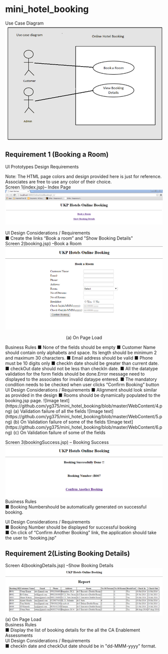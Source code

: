 # mini_hotel_booking

Use Case Diagram  
 ![Image text](https://github.com/yg375/mini_hotel_booking/blob/master/WebContent/1.png)  
## Requirement 1 (Booking a Room)  
UI Prototypes Design Requirements

Note: The HTML page colors and design provided here is just for reference. Associates are free to use any color of their choice.  
Screen 1(index.jsp)– Index Page
 ![Image text](https://github.com/yg375/mini_hotel_booking/blob/master/WebContent/2.png)
 
UI Design Considerations / Requirements  
■ Create  the links “Book a room” and "Show Booking Details"  
Screen 2(booking.jsp) –Book a Room  
 ![Image text](https://github.com/yg375/mini_hotel_booking/blob/master/WebContent/3.png)  
<p align="center">(a)	On Page Load</p>
Business Rules  
■	None of the fields should be empty    
■	Customer Name should contain only alphabets and space. Its length should be minimum 2 and maximum 30 characters.  
■	Email address should be valid  
■	Phone must be 10 digits only  
■	checkIn date should be greater than current date.  
■	checkOut date should not be less than checkIn date.  
■	All the datatype validation for the form fields should be done.Error message need to displayed to the associates  for invalid dataype entered.  
■	The mandatory condition needs to be checked when user clicks “Confirm Booking” button  
UI Design Considerations / Requirements  
■	Alignment should look similar as provided in the design  
■	Rooms should be dynamically populated to the booking.jsp page.  
![Image text](https://github.com/yg375/mini_hotel_booking/blob/master/WebContent/4.png)  
(a)	 Validation failure of all the fields  
 ![Image text](https://github.com/yg375/mini_hotel_booking/blob/master/WebContent/5.png)  
(b)	On Validation failure of some of the fields  
![Image text](https://github.com/yg375/mini_hotel_booking/blob/master/WebContent/6.png)  
(c)	On Validation failure of some of the fields  


Screen 3(bookingSuccess.jsp) – Booking Success  
 ![Image text](https://github.com/yg375/mini_hotel_booking/blob/master/WebContent/7.png)  
Business Rules  
■	Booking Numbershould be automatically generated  on successful booking.

UI Design Considerations / Requirements  
■	Booking Number should be displayed  for successful booking  
■	On click of  “Confirm Another Booking” link, the application should take the user to “booking.jsp”


## Requirement 2(Listing Booking Details)
Screen 4(bookingDetails.jsp) –Show Booking Details
  ![Image text](https://github.com/yg375/mini_hotel_booking/blob/master/WebContent/8.png)  
(a)	On Page Load  
Business Rules  
■	Display the list of booking details for the all the CA Enablement Assessments  
UI Design Considerations / Requirements  
■	checkIn date and checkOut date should be in "dd-MMM-yyyy" format.  

